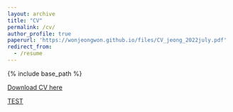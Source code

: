 ```yaml
---
layout: archive
title: "CV"
permalink: /cv/
author_profile: true
paperurl: 'https://wonjeongwon.github.io/files/CV_jeong_2022july.pdf'
redirect_from:
  - /resume
---
```


{% include base_path %}

[Download CV here](https://wonjeongwon.github.io/files/CV_jeong_2022july.pdf)


[TEST](https://github.com/wonjeongwon/wonjeongwon.github.io/blob/master/files/paper1.pdf)



